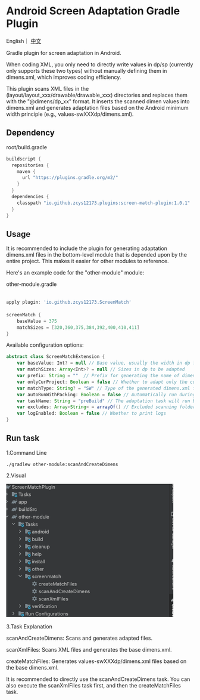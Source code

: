 # Android Screen Adaptation Gradle Plugin

English｜
[中文](https://github.com/zcys12173/ScreenMatchPlugin/blob/main/docs/README_CN.md)

Gradle plugin for screen adaptation in Android.

When coding XML, you only need to directly write values in dp/sp (currently only supports these two types) without manually defining them in dimens.xml, which improves coding efficiency.

This plugin scans XML files in the (layout/layout_xxx/drawable/drawable_xxx) directories and replaces them with the "@dimens/dp_xx" format. It inserts the scanned dimen values into dimens.xml and generates adaptation files based on the Android minimum width principle (e.g., values-swXXXdp/dimens.xml).

## Dependency
root/build.gradle
```gradle
buildscript {
  repositories {
    maven {
      url "https://plugins.gradle.org/m2/"
    }
  }
  dependencies {
    classpath "io.github.zcys12173.plugins:screen-match-plugin:1.0.1"
  }
}
```
## Usage
It is recommended to include the plugin for generating adaptation dimens.xml files in the bottom-level module that is depended upon by the entire project. This makes it easier for other modules to reference.

Here's an example code for the "other-module" module:

other-module.gradle
```gradle

apply plugin: 'io.github.zcys12173.ScreenMatch'

screenMatch {
    baseValue = 375
    matchSizes = [320,360,375,384,392,400,410,411]
}

```
Available configuration options:

```gradle
abstract class ScreenMatchExtension {
    var baseValue: Int? = null // Base value, usually the width in dp from the UI design draft
    var matchSizes: Array<Int>? = null // Sizes in dp to be adapted
    var prefix: String = ""  // Prefix for generating the name of dimen, e.g., "<dimen name="{prefix}{dp/sp}_11">11dp</dimen> ". If not set, the default is "{dp/sp}_11"
    var onlyCurProject: Boolean = false // Whether to adapt only the current module
    var matchType: String? = "SW" // Type of the generated dimens.xml folder, supports SW (smallest width), W (window width), H (window height)
    var autoRunWithPacking: Boolean = false // Automatically run during apk packaging
    var taskName: String = "preBuild" // The adaptation task will run before this task. Only effective when [autoRunWithPacking] is true. Default: preBuild
    var excludes: Array<String> = arrayOf() // Excluded scanning folders or files. The plugin defaults to scanning all subprojects under the project
    var logEnabled: Boolean = false // Whether to print logs
}

```
## Run task
1.Command Line
```shell
./gradlew other-module:scanAndCreateDimens  
```

2.Visual

![Image text](https://raw.githubusercontent.com/zcys12173/ScreenMatchPlugin/main/images/task_position.png)

3.Task Explanation

scanAndCreateDimens: Scans and generates adapted files.

scanXmlFiles: Scans XML files and generates the base dimens.xml.

createMatchFiles: Generates values-swXXXdp/dimens.xml files based on the base dimens.xml.

It is recommended to directly use the scanAndCreateDimens task. You can also execute the scanXmlFiles task first, and then the createMatchFiles task.
